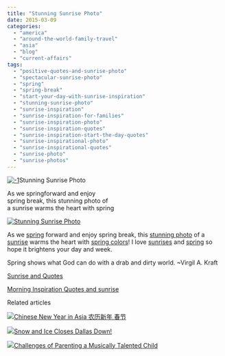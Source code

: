 ```yaml
---
title: "Stunning Sunrise Photo"
date: 2015-03-09
categories: 
  - "america"
  - "around-the-world-family-travel"
  - "asia"
  - "blog"
  - "current-affairs"
tags: 
  - "positive-quotes-and-sunrise-photo"
  - "spectacular-sunrise-photo"
  - "spring"
  - "spring-break"
  - "start-your-day-with-sunrise-inspiration"
  - "stunning-sunrise-photo"
  - "sunrise-inspiration"
  - "sunrise-inspiration-for-families"
  - "sunrise-inspiration-photo"
  - "sunrise-inspiration-quotes"
  - "sunrise-inspiration-start-the-day-quotes"
  - "sunrise-inspirational-photo"
  - "sunrise-inspirational-quotes"
  - "sunrise-photo"
  - "sunrise-photos"
---
```


[![-1](https://pub-ac94b3f306b24c0dba4238943c97f2e1.r2.dev/6a00e5502a9507883301b7c75e1102970b.jpg "-1")](https://pub-ac94b3f306b24c0dba4238943c97f2e1.r2.dev/6a00e5502a9507883301b7c75e1102970b.jpg)Stunning Sunrise Photo  
  
As we springforward and enjoy  
spring break, this stunning photo of  
a sunrise warms the heart with spring  

<!--more-->  
  
[![Stunning Sunrise Photo](https://pub-ac94b3f306b24c0dba4238943c97f2e1.r2.dev/6a00e5502a9507883301b7c75e1610970b.png "Stunning Sunrise Photo")](https://pub-ac94b3f306b24c0dba4238943c97f2e1.r2.dev/6a00e5502a9507883301b7c75e1610970b.png)  
  
As we [spring](http://soultravelers3new.local/2014/04/winter-melts-into-spring.html "spring arrives and snow melts") forward and enjoy spring break, this [stunning photo](http://soultravelers3new.local/2014/03/15-stunning-flower-photos-to-spread-springs-joy.html "stunning photos of spring flowers") of a [sunrise](http://soultravelers3new.local/2012/11/beautiful-sunrise-and-positive-quotes.html "sunrise quotes") warms the heart with [spring colors](http://soultravelers3new.local/2012/03/spring-fever-flowers-in-bloom.html "spring fever flowers in bloom")! I love [sunrises](http://soultravelers3new.local/2012/07/sunrise-sunset.html "beautiful sunrise and sunset photos") and [spring](http://soultravelers3new.local/2013/04/spring-fever-tropical-flowers-in-asia.html "spring in Asia") so hope it brightens your day and week.  
  
Spring shows what God can do with a drab and dirty world. ~Virgil A. Kraft  
  
[Sunrise and Quotes](http://soultravelers3new.local/2012/10/spectacular-sunrise-and-quote.html "spectacular sunrise and quotes")  
  
[Morning Inspiration Quotes and sunrise](http://soultravelers3new.local/2012/10/morning-inspirational-quotes-and-sunrise-photo.html "good morning inspiratioinal quotes and sunrise photo")  
  

Related articles

[![](http://i.zemanta.com/328610945_80_80.jpg)](http://soultravelers3new.local/2015/02/chinese-new-year-in-asia-%E6%98%A5%E8%8A%82.html)[Chinese New Year in Asia 农历新年 春节](http://soultravelers3new.local/2015/02/chinese-new-year-in-asia-%E6%98%A5%E8%8A%82.html)

[![](http://i.zemanta.com/329065180_80_80.jpg)](http://soultravelers3new.local/2015/02/snow-and-ice-closes-dallas-down.html)[Snow and Ice Closes Dallas Down!](http://soultravelers3new.local/2015/02/snow-and-ice-closes-dallas-down.html)

[![](http://i.zemanta.com/329726319_80_80.jpg)](http://soultravelers3new.local/2015/03/challenges-of-parenting-a-muscially-talented-child.html)[Challenges of Parenting a Musically Talented Child](http://soultravelers3new.local/2015/03/challenges-of-parenting-a-muscially-talented-child.html)

